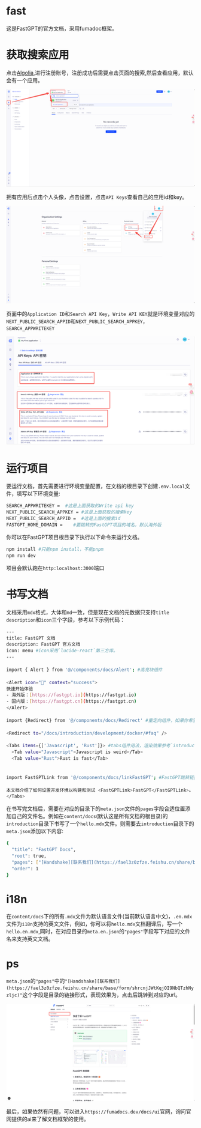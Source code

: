 # fast

这是FastGPT的官方文档，采用fumadoc框架。

# 获取搜索应用

点击[Algolia](https://dashboard.algolia.com/account/overview),进行注册账号，注册成功后需要点击页面的搜索,然后查看应用，默认会有一个应用。

![](./public/readme/algolia.png)

拥有应用后点击个人头像，点击设置，点击`API Keys`查看自己的应用id和key。

![](./public/readme/algolia2.png)

页面中的`Application ID`和`Search API Key`，`Write API KEY`就是环境变量对应的`NEXT_PUBLIC_SEARCH_APPID`和`NEXT_PUBLIC_SEARCH_APPKEY`，`SEARCH_APPWRITEKEY`

![](./public/readme/algolia3.png)

# 运行项目

要运行文档，首先需要进行环境变量配置，在文档的根目录下创建`.env.local`文件，填写以下环境变量:

```bash
SEARCH_APPWRITEKEY =  #这是上面获取的Write api key
NEXT_PUBLIC_SEARCH_APPKEY = #这是上面获取的搜索key
NEXT_PUBLIC_SEARCH_APPID =  #这是上面的搜索id
FASTGPT_HOME_DOMAIN =    #要跳转的FastGPT项目的域名，默认海外版
```

你可以在FastGPT项目根目录下执行以下命令来运行文档。

```bash
npm install #只能npm install，不能pnpm
npm run dev
```
项目会默认跑在`http:localhost:3000`端口

# 书写文档

文档采用`mdx`格式，大体和`md`一致，但是现在文档的元数据只支持`title` `description`和`icon`三个字段，参考以下示例代码：

```bash
---
title: FastGPT 文档
description: FastGPT 官方文档
icon: menu #icon采用`lucide-react`第三方库。
---

import { Alert } from '@/components/docs/Alert'; #高亮块组件

<Alert icon="🤖" context="success">
快速开始体验
- 海外版：[https://fastgpt.io](https://fastgpt.io)
- 国内版：[https://fastgpt.cn](https://fastgpt.cn)
</Alert>

import {Redirect} from '@/components/docs/Redirect' #重定向组件，如果你希望用户点击这个文件跳转到别的文件的话，详情参考 `FAQ`的`Docker 部署问题`文档。

<Redirect to="/docs/introduction/development/docker/#faq" />

<Tabs items={['Javascript', 'Rust']}> #tabs组件用法，渲染效果参考`introduction`下`development`的`faq`文档
  <Tab value="Javascript">Javascript is weird</Tab>
  <Tab value="Rust">Rust is fast</Tab>


import FastGPTLink from '@/components/docs/linkFastGPT'; #FastGPT跳转链接组件，通过接收一个域名环境变量，来实现跳转到海外或者国内

本文档介绍了如何设置开发环境以构建和测试 <FastGPTLink>FastGPT</FastGPTLink>。
</Tabs>

```

在书写完文档后，需要在对应的目录下的`meta.json`文件的`pages`字段合适位置添加自己的文件名。例如在`content/docs`(默认这是所有文档的根目录)的`introduction`目录下书写了一个`hello.mdx`文件。则需要去`introduction`目录下的`meta.json`添加以下内容:

```bash
{
  "title": "FastGPT Docs",
  "root": true,
  "pages": ["[Handshake][联系我们](https://fael3z0zfze.feishu.cn/share/base/form/shrcnjJWtKqjOI9NbQTzhNyzljc)","index","guide","development","FAQ","shopping_cart","community","hello"], #"hello"原本没有，此外，这里的顺序就是最后文档的展示顺序，现在"hello"文档将会在`introduction`的最后展示
  "order": 1
}
```

# i18n

在`content/docs`下的所有`.mdx`文件为默认语言文件(当前默认语言中文)，`.en.mdx`文件为`i18n`支持的英文文件，例如，你可以将`hello.mdx`文档翻译后，写一个`hello.en.mdx`,同时，在对应目录的`meta.en.json`的`"pages"`字段写下对应的文件名来支持英文文档。

# ps

`meta.json`的`"pages"`中的`"[Handshake][联系我们](https://fael3z0zfze.feishu.cn/share/base/form/shrcnjJWtKqjOI9NbQTzhNyzljc)"`这个字段是目录的链接形式，表现效果为，点击后跳转到对应的url。

![](./public/readme/link.png)

最后，如果依然有问题，可以进入`https://fumadocs.dev/docs/ui`官网，询问官网提供的ai来了解文档框架的使用。
